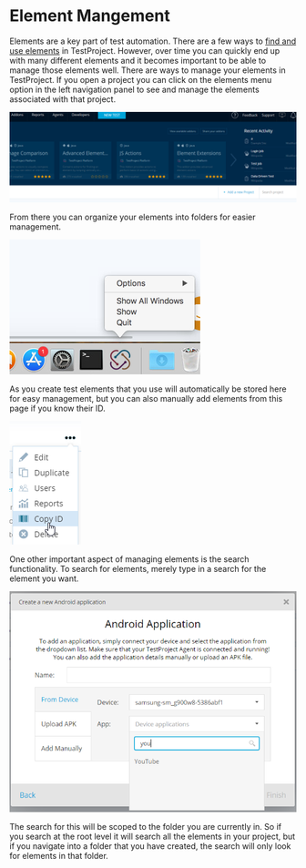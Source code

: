 # Element Mangement

Elements are a key part of test automation. There are a few ways to [find and use elements](../using-the-smart-test-recorder/finding-and-using-elements/) in TestProject. However, over time you can quickly end up with many different elements and it becomes important to be able to manage those elements well. There are ways to manage your elements in TestProject. If you open a project you can click on the elements menu option in the left navigation panel to see and manage the elements associated with that project.

![Element Management](../.gitbook/assets/image%20%2837%29.png)

From there you can organize your elements into folders for easier management.

![Element Folders](../.gitbook/assets/image%20%289%29.png)

As you create test elements that you use will automatically be stored here for easy management, but you can also manually add elements from this page if you know their ID.

![Adding New Elements](../.gitbook/assets/image%20%28178%29.png)

One other important aspect of managing elements is the search functionality. To search for elements, merely type in a search for the element you want.

![Element Search](../.gitbook/assets/image%20%2868%29.png)

The search for this will be scoped to the folder you are currently in. So if you search at the root level it will search all the elements in your project, but if you navigate into a folder that you have created, the search will only look for elements in that folder. 

